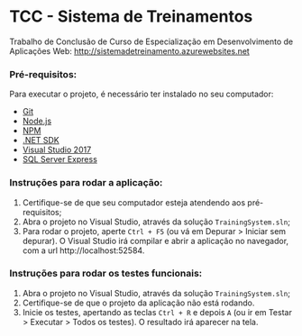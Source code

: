 # TCC - Sistema de Treinamentos

Trabalho de Conclusão de Curso de Especialização em Desenvolvimento de Aplicações Web: http://sistemadetreinamento.azurewebsites.net

### Pré-requisitos:

Para executar o projeto, é necessário ter instalado no seu computador:

- [Git](https://git-scm.com/downloads)
- [Node.js](https://nodejs.org/en/)
- [NPM](https://www.npmjs.com/get-npm)
- [.NET SDK](https://www.microsoft.com/net/learn/get-started/windows)
- [Visual Studio 2017](https://visualstudio.microsoft.com/pt-br/downloads/)
- [SQL Server Express](https://www.microsoft.com/pt-br/sql-server/sql-server-editions-express)


### Instruções para rodar a aplicação:

1. Certifique-se de que seu computador esteja atendendo aos pré-requisitos;
2. Abra o projeto no Visual Studio, através da solução `TrainingSystem.sln`;
3. Para rodar o projeto, aperte `Ctrl + F5` (ou vá em Depurar > Iniciar sem depurar). O Visual Studio irá compilar e abrir a aplicação no navegador, com a url http://localhost:52584.


### Instruções para rodar os testes funcionais:

1. Abra o projeto no Visual Studio, através da solução `TrainingSystem.sln`;
2. Certifique-se de que o projeto da aplicação não está rodando.
3. Inicie os testes, apertando as teclas `Ctrl + R` e depois `A` (ou ir em Testar > Executar > Todos os testes). O resultado irá aparecer na tela.



